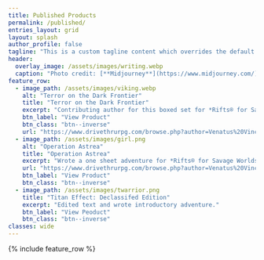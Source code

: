 ```yaml
---
title: Published Products
permalink: /published/
entries_layout: grid
layout: splash
author_profile: false
tagline: "This is a custom tagline content which overrides the default page excerpt."
header:
  overlay_image: /assets/images/writing.webp
  caption: "Photo credit: [**Midjourney**](https://www.midjourney.com/)"
feature_row:
  - image_path: /assets/images/viking.webp
    alt: "Terror on the Dark Frontier"
    title: "Terror on the Dark Frontier"
    excerpt: "Contributing author for this boxed set for *Rifts® for Savage Worlds*"
    btn_label: "View Product"
    btn_class: "btn--inverse"
    url: "https://www.drivethrurpg.com/browse.php?author=Venatus%20Vinco"
  - image_path: /assets/images/girl.png
    alt: "Operation Astrea"
    title: "Operation Astrea"
    excerpt: "Wrote a one sheet adventure for *Rifts® for Savage Worlds*"
    url: "https://www.drivethrurpg.com/browse.php?author=Venatus%20Vinco"
    btn_label: "View Product"
    btn_class: "btn--inverse"
  - image_path: /assets/images/twarrior.png
    title: "Titan Effect: Declassifed Edition"
    excerpt: "Edited text and wrote introductory adventure."
    btn_label: "View Peoduct"
    btn_class: "btn--inverse"
classes: wide
---
```

{% include feature_row %}
